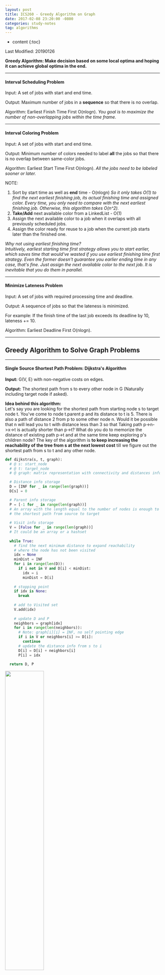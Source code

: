 ```yaml
---
layout: post
title: ICS260 - Greedy Algorithm on Graph
date: 2017-02-08 23:20:00 -0800
categories: study-notes
tag: algorithms
---
```


* content
{:toc}



Last Modified: 20190126

__Greedy Algorithm: Make decision based on some local optima and hoping it can achieve global optima in the end.__  

---

#### Interval Scheduling Problem

Input: A set of jobs with start and end time.  

Output: Maximum number of jobs in a __sequence__ so that there is no overlap.  

Algorithm: Earliest Finish Time First O(nlogn). _You goal is to maximize the number of non-overlapping jobs within the time frame._  

---

#### Interval Coloring Problem

Input: A set of jobs with start and end time.  

Output: Minimum number of colors needed to label __all__ the jobs so that there is no overlap between same-color jobs.  

Algorithm: Earliest Start Time First O(nlogn). _All the jobs need to be labeled sooner or later._

NOTE:  
1. Sort by start time as well as __end__ time - O(nlogn) _So it only takes O(1) to find the next earliest finishing job, its actual finishing time and assigned color. Every time, you only need to compare with the next earliest finishing job. Otherwise, this algorithm takes O(n^2)._  
2. __Take/Add__ next available color from a LinkedList - O(1)  
3. Assign the next available color to a job when it overlaps with all previously scheduled jobs.  
4. Assign the color ready for reuse to a job when the current job starts later than the finished one.  

_Why not using earliest finishing time?_  
_Intuitively, earliest starting time first strategy allows you to start earlier, which saves time that would've wasted if you use earliest finishing time first strategy. Even the former doesn't guarantee you earlier ending time in any case, that's fine. Just assign the next available color to the next job. It is inevitable that you do them in parallel._

---

#### Minimize Lateness Problem

Input: A set of jobs with required processing time and deadline.  

Output: A sequence of jobs so that the lateness is minimized.  

For example: If the finish time of the last job exceeds its deadline by 10, lateness += 10.  

Algorithm: Earliest Deadline First O(nlogn).  

---

## Greedy Algorithm to Solve Graph Problems

---

#### Single Source Shortest Path Problem: Dijkstra's Algorithm

__Input:__ G(V, E) with non-negative costs on edges.  

__Output:__ The shortest path from s to every other node in G (Naturally including target node if asked).  

__Idea behind this algorithm:__  
Let's say you are looking for the shortest path from starting node s to target node t. You've come to node t.parent p and its distance to t is 5. There is also a path of distance 2 from p to some other node n. Would it be possible that n will lead you to t with distance less than 3 so that Taking path p->n->x->t is actually shorter than p->t? What do you do to memorize the distance of existing path p->t and at the same time keep exploring p's children node? The key of the algorithm is __to keep increasing the reachability of the tree from s at the next lowest cost__ till we figure out the shortest path from s to t and any other node.   

``` python
def dijkstra(s, t, graph):
  # @ s: start_node
  # @ t: target_node
  # @ graph: matrix representation with connectivity and distances info between nodes

  # Distance info storage
  D = [INF for _ in range(len(graph))]
  D[s] = 0

  # Parent info storage
  P = [-1 for _ in range(len(graph))]
  # An array with the length equal to the number of nodes is enough to store
  # the shortest path from source to target
  
  # Visit info storage
  V = [False for _ in range(len(graph))]
  # It could be an array or a hashset
  
  while True:
    # find the next minimum distance to expand reachability
    # where the node has not been visited
    idx = None
    minDist = INF
    for i in range(len(D)):
      if i not in V and D[i] < minDist:
        idx = i
        minDist = D[i]
    
    # stopping point
    if idx is None:
      break
    
    # add to Visited set
    V.add(idx)
    
    # update D and P
    neighbors = graph[idx]
    for i in range(len(neighbors)):
      # Note: graph[i][i] = INF, no self pointing edge
      if i in V or neighbors[i] >= D[i]: 
        continue
      # update the distance info from s to i
      D[i] = D[i] + neighbors[i]
      P[i] = idx
  
  return D, P
```

<img src="{{ '/styles/images/greedy-algo-on-graph/DijkstraDemo.gif' }}" width="50%" />

__Improvement:__  
As an improvement of the above algorithm, we can use PriorityQueue to store distance info. It takes O(1) to find the next minimum distance from a PriorityQueue and O(logn) to maintain the data structure. So the overall complexity will be reduced from O(n*n) to O(nlogn).  

```python
def dijkstra(s, t, graph):
  # @ s: start_node
  # @ t: target_node
  # @ graph: matrix representation with connectivity and distances info between nodes

  # Distance info storage
  D = PriorityQueue<distance, node>
  D.push(0, s)

  # Parent info storage
  P = [-1 for _ in range(len(graph))]
  # An array with the length equal to the number of nodes is enough to store
  # the shortest path from source to target
  
  # Visit info storage
  V = [False for _ in range(len(graph))]
  # It could be an array or a hashset
  
  # Stopping criteria
  while !D.isEmpty(): 
    # find the next minimum distance to expand reachability
    # where the node has not been visited
    dist, idx = D.popMin()
    if idx in V:
      continue
    
    # add to Visited set
    V.add(idx)
    
    # update D and P
    neighbors = graph[idx]
    for i in range(len(neighbors)):
      # Note: graph[i][i] = INF, no self pointing edge
      if i in V or neighbors[i] == INF: 
        continue
      # update the distance info from s to i
      D.push(neighbors[i], i)
      P[i] = idx
  
  return D, P
```

NOTE:  
1. To find the shortest path from s to t, start from t and follow the parent pointer.  
2. The complexity is O((m + n)logn)
3. Use Fibonacci heap can further decrease the complexity.  

---

#### Minimum Spanning Tree - Prim's Algorithm and Kruskal's Algorithm

__Definition:__  
1. Output T is a tree.  
2. All the nodes in input G can be found in output T.  

__The above Dijkstra's algorithm can be applied to MST problem, which became the following Prim's Algorithm. The improved Dijkstra's algorithm became the foundation of the following Kruskal's Algorithm to solve MST problem faster.__

__Prim's Algorithm:__  
Start with a seed node s. Repeatedly grow T by adding the cheapest edge connecting (some node in T) and (some node in G but not yet in T). Prim's Algorithm differs from Dijkstra's Algorithm in that: a node's distance is defined as how far it is from the start node in Dijkstra's Algorithm while distance is define as how far it is from any node already in T to any node not yet in T in Prim's Algorithm because they have different focuses on the output. Dijkstra's Algorithm was used to find the shortest path from s to t while Prim's Algorithm was used to find the MST, even though they are related.


``` python
def prims(s, graph):
  # @ s: start_node
  # @ graph: matrix representation with connectivity and distances info between nodes

  # THE ONLY DIFFERENCE BETWEEN DIJKSTRA AND PRIMS
  # is what the following distance info storage represents in this algorithm
  D = [INF for _ in range(len(graph))]
  D[s] = 0

  # Parent info storage
  P = [-1 for _ in range(len(graph))]
  # An array with the length equal to the number of nodes is enough to store
  # the shortest path from source to target
  
  # Visit info storage
  V = [False for _ in range(len(graph))]
  # It could be an array or a hashset
  
  while True:
    # find the next minimum distance to expand reachability
    # where the node has not been visited
    idx = None
    minDist = INF
    for i in range(len(D)):
      if i not in V and D[i] < minDist:
        idx = i
        minDist = D[i]
    
    # stopping point
    if idx is None:
      break
    
    # add to Visited set
    V.add(idx)
    
    # update D and P
    neighbors = graph[idx]
    for i in range(len(neighbors)):
      # Note: graph[i][i] = INF, no self pointing edge
      if i in V or neighbors[i] >= D[i]: 
        continue
      # THE ONLY DIFFERENCE BETWEEN DIJKSTRA AND PRIMS
      # is the following update function
      D[i] = neighbors[i]
      P[i] = idx
  
  return D, P
```

---


__Kruskal’s Algorithm__  
It does two things:  
1. Initialize a graph T with every node from G but no edge at all.  
2. Connect nodes in T with edges in G sorted in order of increasing weight without __causing any circle__.  

__Note:__
1. Skipping edges that cause any circle eventually gives us a tree. A minimum spanning tree.
2. To efficiently detect cycle, a Union-Find data structure comes in handy. If two nodes are connected already, they share the same root in this UF data structure. If so, any edge that could cause a circle can be detected and avoided in O(logn) time. The most important take away is this Union-Find data structure.  

``` python
"""
Define a Union-Find Data structure. Also known as Disjoint Set.
"""
class Vertex():
    def __init__(self, val):
        self.val = val
        
class DisjointSet():
    def __init__(self):
        self.roots = [] # store actual vertex
        self.parents = [] # store parent idx
        self.ranks = [] # store vertex rank

    def add(self, v):
        self.roots.append(Vertex(v))
        self.parents.append(-1)
        self.ranks.append(0)
        
    def unite(self, x, y):
        rx = self.find(x)
        ry = self.find(y)
        if self.ranks[rx] > self.ranks[ry]:
            self.parents[ry] = rx
        elif self.ranks[rx] < self.ranks[ry]:
            self.parents[rx] = ry
        else:
            self.parents[ry] = rx
            self.ranks[rx] += 1
    
    def find(self, x):
        for i in range(len(self.roots)):
            if self.roots[i].val == x:
                if self.parents[i] == -1:
                    return i
                p = self.parents[i]
                return self.find(self.roots[p].val)

"""
kruskal's algorithm using the Union-Find() data structure defined as above.
"""
class Edge():
    def __init__(self, source, target, weight):
        self.source = source
        self.target = target
        self.weight = weight
        
def kruskals(graph, s):
  # @ s: start_node
  # @ graph: matrix representation with connectivity and distances info between nodes

  # Distance info storage
  D = PriorityQueue<Edge<s, t, w>>
  for i in range(len(graph)):
    for j in range(i + 1, len(graph[i])):
      D.push(Edge(i, j, graph[i][j]))
  
  # Connectivity/circle info storage
  DJS = DisjointSet()
  for i in range(len(graph)):
    DJS.add(i)
  
  # Parent info storage
  P = [-1 for _ in range(len(graph))]
  
  # stopping criteria
  while !D.isEmpty():
    # find the next minimum edge 
    edge = D.popMin()
    # check for circlebility
    if DJS.find(edge.s) == DJS.find(edge.t):
      continue
    # store parent info
    P[t] = s
    # connect them in DJS
    DJS.unite(edge.s, edge.t)
  # return MST representation
  return P
```

__NOTE:__ For a second, I was wondering why we can't use a "visited" array to detect cycle like what we did in Prim's. There are ultimate differences between these two algorithms, the union-find data structure is necessary for this algorithm to work.  

__A very natural use case of Kruskal's Algorithm: K-clustering:__  

How to find the K-clustering for a bunch of points. Between every two clusters is the distance maximized.  
1. Now we see each point as a vertice.  
2. Run Kruskal's Algorithm k steps before it is naturally terminated.  
3. After it is terminated, a MST is found. But k steps before it, a k-clustering is found.  

#### All Pair Shortest Path Problem With Negative Edges

__Input:__  
A graph with negative weights. There might be circles. 

__Output:__
1. If there is no negative circles, output a shortest distance matrix, D[i][j] indicating the shortest distance between node i and node j.
2. If there is a negative circle, output nothing.

__Floyd Algorithm__:
The idea behind the algorithm is simple yet powerful. It takes O(n^3) time complexity and O(n^3) space complexity, with the latter being reduced to O(n^2) using dynamic programming.  
For any two nodes, i and j:
1. If i == j, D[i][j] = 0.
2. If i != j, D[i][j] = min(D[i][j], D[i][k] + D[k][j]) for k is connected with i and j.

```python
def floyd(G):
    # G[i][j] is the distance from Vi to Vj
    V = len(G)
    for k in range(V):
        for i in range(V):
            if G[i][k] == INF: continue
            for j in range(V):
                if G[k][j] == INF: continue
                G[i][j] = min(G[i][j], G[i][k] + G[k][j])
    return G
```







<!-- ###########################################################################
######### Cushion ##############################################################
################################################################################
################################################################################
################################################################################
################################################################################
################################################################################
################################################################################
################################################################################
################################################################################
################################################################################
################################################################################
################################################################################
################################################################################
################################################################################
################################################################################
################################################################################
################################################################################
################################################################################
################################################################################
################################################################################
################################################################################
################################################################################
################################################################################
################################################################################
################################################################################
################################################################################
################################################################################
################################################################################
################################################################################
################################################################################
################################################################################
################################################################################
################################################################################
-->
